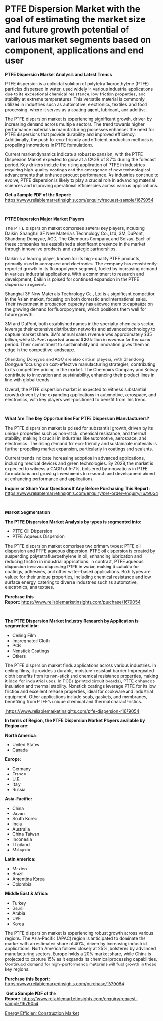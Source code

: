 <p><h1>PTFE Dispersion Market with the goal of estimating the market size and future growth potential of various market segments based on component, applications and end user</h1></p><p><strong>PTFE Dispersion Market Analysis and Latest Trends</strong></p>
<p><p>PTFE dispersion is a colloidal solution of polytetrafluoroethylene (PTFE) particles dispersed in water, used widely in various industrial applications due to its exceptional chemical resistance, low friction properties, and stability at extreme temperatures. This versatile material is commonly utilized in industries such as automotive, electronics, textiles, and food processing, where it serves as a coating agent, lubricant, and additive.</p><p>The PTFE dispersion market is experiencing significant growth, driven by increasing demand across multiple sectors. The trend towards higher performance materials in manufacturing processes enhances the need for PTFE dispersions that provide durability and improved efficiency. Additionally, the push for eco-friendly and efficient production methods is propelling innovations in PTFE formulations.</p><p>Current market dynamics indicate a robust expansion, with the PTFE Dispersion Market expected to grow at a CAGR of 8.7% during the forecast period. Key drivers include the rising application of PTFE in industries requiring high-quality coatings and the emergence of new technological advancements that enhance product performance. As industries continue to evolve, PTFE dispersion is likely to play a crucial role in advancing material sciences and improving operational efficiencies across various applications.</p></p>
<p><strong>Get a Sample PDF of the Report:&nbsp;</strong> <a href="https://www.reliablemarketinsights.com/enquiry/request-sample/1679054?utm_campaign=2669&utm_medium=2&utm_source=Github&utm_content=ia&utm_term=24032025&utm_id=ptfe-dispersion">https://www.reliablemarketinsights.com/enquiry/request-sample/1679054</a></p>
<p>&nbsp;</p>
<p><strong>PTFE Dispersion Major Market Players</strong></p>
<p><p>The PTFE dispersion market comprises several key players, including Daikin, Shanghai 3F New Materials Technology Co., Ltd, 3M, DuPont, Shandong Dongyue, AGC, The Chemours Company, and Solvay. Each of these companies has established a significant presence in the market through innovative products and strategic partnerships.</p><p>Daikin is a leading player, known for its high-quality PTFE products, primarily used in aerospace and electronics. The company has consistently reported growth in its fluoropolymer segment, fueled by increasing demand in various industrial applications. With a commitment to research and development, Daikin is poised for continued expansion in the PTFE dispersion segment.</p><p>Shanghai 3F New Materials Technology Co., Ltd is a significant competitor in the Asian market, focusing on both domestic and international sales. Their investment in production capacity has allowed them to capitalize on the growing demand for fluoropolymers, which positions them well for future growth.</p><p>3M and DuPont, both established names in the specialty chemicals sector, leverage their extensive distribution networks and advanced technology to capture market share. 3M's annual sales revenue was approximately $35 billion, while DuPont reported around $20 billion in revenue for the same period. Their commitment to sustainability and innovation gives them an edge in the competitive landscape.</p><p>Shandong Dongyue and AGC are also critical players, with Shandong Dongyue focusing on cost-effective manufacturing strategies, contributing to its competitive pricing in the market. The Chemours Company and Solvay contribute to innovation and sustainability, enhancing their product lines in line with global trends.</p><p>Overall, the PTFE dispersion market is expected to witness substantial growth driven by the expanding applications in automotive, aerospace, and electronics, with key players well-positioned to benefit from this trend.</p></p>
<p>&nbsp;</p>
<p><strong>What Are The Key Opportunities For PTFE Dispersion Manufacturers?</strong></p>
<p><p>The PTFE dispersion market is poised for substantial growth, driven by its unique properties such as non-stick, chemical resistance, and thermal stability, making it crucial in industries like automotive, aerospace, and electronics. The rising demand for eco-friendly and sustainable materials is further propelling market expansion, particularly in coatings and sealants. </p><p>Current trends indicate increasing adoption in advanced applications, including medical devices and green technologies. By 2028, the market is expected to witness a CAGR of 5-7%, bolstered by innovations in PTFE formulations and growing investments in research and development aimed at enhancing performance and applications.</p></p>
<p><strong>Inquire or Share Your Questions If Any Before Purchasing This Report:</strong> <a href="https://www.reliablemarketinsights.com/enquiry/pre-order-enquiry/1679054?utm_campaign=2669&utm_medium=2&utm_source=Github&utm_content=ia&utm_term=24032025&utm_id=ptfe-dispersion">https://www.reliablemarketinsights.com/enquiry/pre-order-enquiry/1679054</a></p>
<p>&nbsp;</p>
<p><strong>Market Segmentation</strong></p>
<p><strong>The PTFE Dispersion Market Analysis by types is segmented into:</strong></p>
<p><ul><li>PTFE Oil Dispersion</li><li>PTFE Aqueous Dispersion</li></ul></p>
<p><p>The PTFE dispersion market comprises two primary types: PTFE oil dispersion and PTFE aqueous dispersion. PTFE oil dispersion is created by suspending polytetrafluoroethylene in oil, enhancing lubrication and reducing friction in industrial applications. In contrast, PTFE aqueous dispersion involves dispersing PTFE in water, making it suitable for coatings, adhesives, and other water-based applications. Both types are valued for their unique properties, including chemical resistance and low surface energy, catering to diverse industries such as automotive, electronics, and textiles.</p></p>
<p><strong>Purchase this Report:&nbsp;</strong><a href="https://www.reliablemarketinsights.com/purchase/1679054?utm_campaign=2669&utm_medium=2&utm_source=Github&utm_content=ia&utm_term=24032025&utm_id=ptfe-dispersion">https://www.reliablemarketinsights.com/purchase/1679054</a></p>
<p>&nbsp;</p>
<p><strong>The PTFE Dispersion Market Industry Research by Application is segmented into:</strong></p>
<p><ul><li>Ceiling Film</li><li>Impregnated Cloth</li><li>PCB</li><li>Nonstick Coatings</li><li>Others</li></ul></p>
<p><p>The PTFE dispersion market finds applications across various industries. In ceiling films, it provides a durable, moisture-resistant barrier. Impregnated cloth benefits from its non-stick and chemical resistance properties, making it ideal for industrial uses. In PCBs (printed circuit boards), PTFE enhances insulation and thermal stability. Nonstick coatings leverage PTFE for its low friction and excellent release properties, ideal for cookware and industrial equipment. Other applications include seals, gaskets, and membranes, benefiting from PTFE’s unique chemical and thermal characteristics.</p></p>
<p><a href="https://www.reliablemarketinsights.com/ptfe-dispersion-r1679054?utm_campaign=2669&utm_medium=2&utm_source=Github&utm_content=ia&utm_term=24032025&utm_id=ptfe-dispersion">&nbsp;https://www.reliablemarketinsights.com/ptfe-dispersion-r1679054</a></p>
<p><strong>In terms of Region, the PTFE Dispersion Market Players available by Region are:</strong></p>
<p>
    <p> <strong> North America: </strong>
        <ul>
            <li>United States</li>
            <li>Canada</li>
        </ul>
        </p> 
    <p> <strong> Europe: </strong>
        <ul>
            <li>Germany</li>
            <li>France</li>
            <li>U.K.</li>
            <li>Italy</li>
            <li>Russia</li>
        </ul>
        </p> 
    <p> <strong> Asia-Pacific: </strong>
        <ul>
            <li>China</li>
            <li>Japan</li>
            <li>South Korea</li>
            <li>India</li>
            <li>Australia</li>
            <li>China Taiwan</li>
            <li>Indonesia</li>
            <li>Thailand</li>
            <li>Malaysia</li>
        </ul>
        </p> 
    <p> <strong> Latin America: </strong>
        <ul>
            <li>Mexico</li>
            <li>Brazil</li>
            <li>Argentina Korea</li>
            <li>Colombia</li>
        </ul>
        </p> 
    <p> <strong> Middle East & Africa: </strong>
        <ul>
            <li>Turkey</li>
            <li>Saudi</li>
            <li>Arabia</li>
            <li>UAE</li>
            <li>Korea</li>
        </ul>
    </p>
    </p>
<p><p>The PTFE dispersion market is experiencing robust growth across various regions. The Asia-Pacific (APAC) region is anticipated to dominate the market with an estimated share of 40%, driven by increasing industrial applications. North America follows closely at 25%, bolstered by advanced manufacturing sectors. Europe holds a 20% market share, while China is projected to capture 15% as it expands its chemical processing capabilities. Continued demand for high-performance materials will fuel growth in these key regions.</p></p>
<p><strong>Purchase this Report: </strong><a href="https://www.reliablemarketinsights.com/purchase/1679054?utm_campaign=2669&utm_medium=2&utm_source=Github&utm_content=ia&utm_term=24032025&utm_id=ptfe-dispersion">https://www.reliablemarketinsights.com/purchase/1679054</a></p>
<p>&nbsp;<strong>Get a Sample PDF of the Report:&nbsp;&nbsp;</strong><a href="https://www.reliablemarketinsights.com/enquiry/request-sample/1679054?utm_campaign=2669&utm_medium=2&utm_source=Github&utm_content=ia&utm_term=24032025&utm_id=ptfe-dispersion">https://www.reliablemarketinsights.com/enquiry/request-sample/1679054</a></p>
<p><strong></strong></p>
<p><p><a href="https://github.com/qetelosooya/Market-Research-Report-List-1/blob/main/energy-efficient-construction-market.md?utm_campaign=2669&utm_medium=2&utm_source=Github&utm_content=ia&utm_term=24032025&utm_id=ptfe-dispersion">Energy Efficient Construction Market</a></p></p>